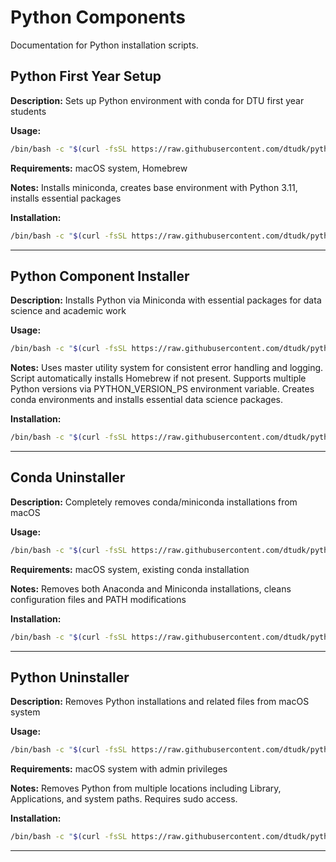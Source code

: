 # Python Components

Documentation for Python installation scripts.

## Python First Year Setup

**Description:** Sets up Python environment with conda for DTU first year students

**Usage:**
```bash
/bin/bash -c "$(curl -fsSL https://raw.githubusercontent.com/dtudk/pythonsupport-scripts/main/MacOS/Components/Python/first_year_setup.sh)"
```

**Requirements:** macOS system, Homebrew

**Notes:** Installs miniconda, creates base environment with Python 3.11, installs essential packages

**Installation:**
```bash
/bin/bash -c "$(curl -fsSL https://raw.githubusercontent.com/dtudk/pythonsupport-scripts/main/MacOS/Components/Python/first_year_setup.sh)"
```

---

## Python Component Installer

**Description:** Installs Python via Miniconda with essential packages for data science and academic work

**Usage:**
```bash
/bin/bash -c "$(curl -fsSL https://raw.githubusercontent.com/dtudk/pythonsupport-scripts/main/MacOS/Components/Python/install.sh)"
```

**Notes:** Uses master utility system for consistent error handling and logging. Script automatically installs Homebrew if not present. Supports multiple Python versions via PYTHON_VERSION_PS environment variable. Creates conda environments and installs essential data science packages.

**Installation:**
```bash
/bin/bash -c "$(curl -fsSL https://raw.githubusercontent.com/dtudk/pythonsupport-scripts/main/MacOS/Components/Python/install.sh)"
```

---

## Conda Uninstaller

**Description:** Completely removes conda/miniconda installations from macOS

**Usage:**
```bash
/bin/bash -c "$(curl -fsSL https://raw.githubusercontent.com/dtudk/pythonsupport-scripts/main/MacOS/Components/Python/uninstall_conda.sh)"
```

**Requirements:** macOS system, existing conda installation

**Notes:** Removes both Anaconda and Miniconda installations, cleans configuration files and PATH modifications

**Installation:**
```bash
/bin/bash -c "$(curl -fsSL https://raw.githubusercontent.com/dtudk/pythonsupport-scripts/main/MacOS/Components/Python/uninstall_conda.sh)"
```

---

## Python Uninstaller

**Description:** Removes Python installations and related files from macOS system

**Usage:**
```bash
/bin/bash -c "$(curl -fsSL https://raw.githubusercontent.com/dtudk/pythonsupport-scripts/main/MacOS/Components/Python/uninstall_python.sh)"
```

**Requirements:** macOS system with admin privileges

**Notes:** Removes Python from multiple locations including Library, Applications, and system paths. Requires sudo access.

**Installation:**
```bash
/bin/bash -c "$(curl -fsSL https://raw.githubusercontent.com/dtudk/pythonsupport-scripts/main/MacOS/Components/Python/uninstall_python.sh)"
```

---

